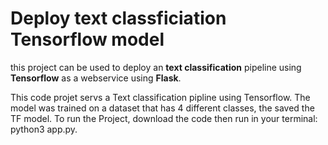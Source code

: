 # Deploy text classficiation  Tensorflow model 
this project can be used to deploy an **text classification** pipeline using **Tensorflow**  as a webservice using **Flask**.  

This code projet servs a Text classification pipline using Tensorflow. 
The model was trained on a dataset that has 4 different classes, the saved the TF model. 
To run the Project, download the code then run in your terminal: python3 app.py. 

